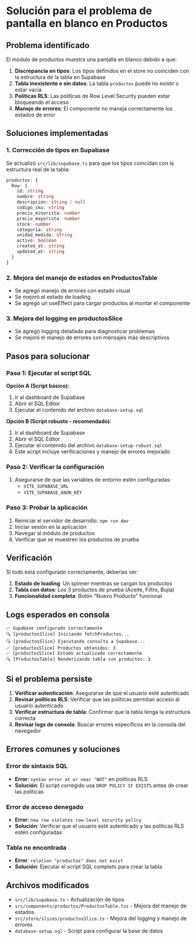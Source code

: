 # Solución para el problema de pantalla en blanco en Productos

## Problema identificado

El módulo de productos muestra una pantalla en blanco debido a que:

1. **Discrepancia en tipos**: Los tipos definidos en el store no coinciden con la estructura de la tabla en Supabase
2. **Tabla inexistente o sin datos**: La tabla `productos` puede no existir o estar vacía
3. **Políticas RLS**: Las políticas de Row Level Security pueden estar bloqueando el acceso
4. **Manejo de errores**: El componente no maneja correctamente los estados de error

## Soluciones implementadas

### 1. Corrección de tipos en Supabase
Se actualizó `src/lib/supabase.ts` para que los tipos coincidan con la estructura real de la tabla:

```typescript
productos: {
  Row: {
    id: string
    nombre: string
    descripcion: string | null
    codigo_sku: string
    precio_minorista: number
    precio_mayorista: number
    stock: number
    categoria: string
    unidad_medida: string
    activo: boolean
    created_at: string
    updated_at: string
  }
}
```

### 2. Mejora del manejo de estados en ProductosTable
- Se agregó manejo de errores con estado visual
- Se mejoró el estado de loading
- Se agregó un useEffect para cargar productos al montar el componente

### 3. Mejora del logging en productosSlice
- Se agregó logging detallado para diagnosticar problemas
- Se mejoró el manejo de errores con mensajes más descriptivos

## Pasos para solucionar

### Paso 1: Ejecutar el script SQL
**Opción A (Script básico):**
1. Ir al dashboard de Supabase
2. Abrir el SQL Editor
3. Ejecutar el contenido del archivo `database-setup.sql`

**Opción B (Script robusto - recomendado):**
1. Ir al dashboard de Supabase
2. Abrir el SQL Editor
3. Ejecutar el contenido del archivo `database-setup-robust.sql`
4. Este script incluye verificaciones y manejo de errores mejorado

### Paso 2: Verificar la configuración
1. Asegurarse de que las variables de entorno estén configuradas:
   - `VITE_SUPABASE_URL`
   - `VITE_SUPABASE_ANON_KEY`

### Paso 3: Probar la aplicación
1. Reiniciar el servidor de desarrollo: `npm run dev`
2. Iniciar sesión en la aplicación
3. Navegar al módulo de productos
4. Verificar que se muestren los productos de prueba

## Verificación

Si todo está configurado correctamente, deberías ver:

1. **Estado de loading**: Un spinner mientras se cargan los productos
2. **Tabla con datos**: Los 3 productos de prueba (Aceite, Filtro, Bujía)
3. **Funcionalidad completa**: Botón "Nuevo Producto" funcional

## Logs esperados en consola

```
✅ Supabase configurado correctamente
🔍 [productosSlice] Iniciando fetchProductos...
🔍 [productosSlice] Ejecutando consulta a Supabase...
✅ [productosSlice] Productos obtenidos: 3
✅ [productosSlice] Estado actualizado correctamente
🔍 [ProductosTable] Renderizando tabla con productos: 3
```

## Si el problema persiste

1. **Verificar autenticación**: Asegurarse de que el usuario esté autenticado
2. **Revisar políticas RLS**: Verificar que las políticas permitan acceso al usuario autenticado
3. **Verificar estructura de tabla**: Confirmar que la tabla tenga la estructura correcta
4. **Revisar logs de consola**: Buscar errores específicos en la consola del navegador

## Errores comunes y soluciones

### Error de sintaxis SQL
- **Error**: `syntax error at or near "NOT"` en políticas RLS
- **Solución**: El script corregido usa `DROP POLICY IF EXISTS` antes de crear las políticas

### Error de acceso denegado
- **Error**: `new row violates row-level security policy`
- **Solución**: Verificar que el usuario esté autenticado y las políticas RLS estén configuradas

### Tabla no encontrada
- **Error**: `relation "productos" does not exist`
- **Solución**: Ejecutar el script SQL completo para crear la tabla

## Archivos modificados

- `src/lib/supabase.ts` - Actualización de tipos
- `src/components/productos/ProductosTable.tsx` - Mejora del manejo de estados
- `src/store/slices/productosSlice.ts` - Mejora del logging y manejo de errores
- `database-setup.sql` - Script para configurar la base de datos
